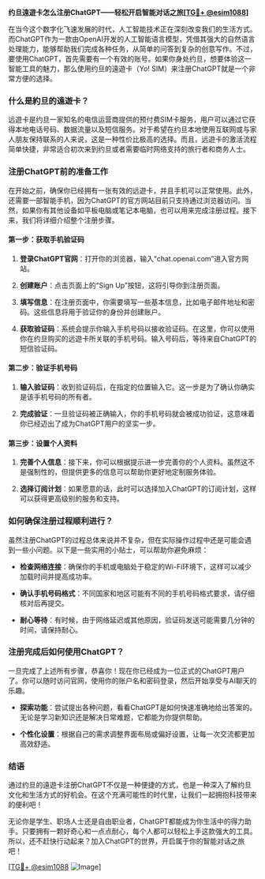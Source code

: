 **约旦遠遊卡怎么注册ChatGPT——轻松开启智能对话之旅[[TG💪+ @esim1088](https://t.me/s/esim1088)]**

在当今这个数字化飞速发展的时代，人工智能技术正在深刻改变我们的生活方式。而ChatGPT作为一款由OpenAI开发的人工智能语言模型，凭借其强大的自然语言处理能力，能够帮助我们完成各种任务，从简单的问答到复杂的创意写作。不过，要使用ChatGPT，首先需要有一个有效的账号。如果你身处约旦，想要体验这一智能工具的魅力，那么使用约旦的遠遊卡（Yo! SIM）来注册ChatGPT就是一个非常方便的选择。

### 什么是約旦的遠遊卡？

远遊卡是约旦一家知名的电信运营商提供的预付费SIM卡服务，用户可以通过它获得本地电话号码、数据流量以及短信服务。对于希望在约旦本地使用互联网或与家人朋友保持联系的人来说，这是一种性价比极高的选择。而且，远遊卡的激活流程简单快捷，非常适合初次来到约旦或者需要临时网络支持的旅行者和商务人士。

### 注册ChatGPT前的准备工作

在开始之前，确保你已经拥有一张有效的远遊卡，并且手机可以正常使用。此外，还需要一部智能手机，因为ChatGPT的官方网站目前只支持通过浏览器访问。当然，如果你有其他设备如平板电脑或笔记本电脑，也可以用来完成注册过程。接下来，我们将详细介绍整个注册步骤。

#### 第一步：获取手机验证码

1. **登录ChatGPT官网**：打开你的浏览器，输入“chat.openai.com”进入官方网站。
   
2. **创建账户**：点击页面上的“Sign Up”按钮，这将引导你到注册页面。

3. **填写信息**：在注册页面中，你需要填写一些基本信息，比如电子邮件地址和密码。这些信息将用于验证你的身份并创建账户。

4. **获取验证码**：系统会提示你输入手机号码以接收验证码。在这里，你可以使用你在约旦购买的远遊卡所关联的手机号码。输入号码后，等待来自ChatGPT的短信验证码。

#### 第二步：验证手机号码

1. **输入验证码**：收到验证码后，在指定的位置输入它。这一步是为了确认你确实是该手机号码的所有者。

2. **完成验证**：一旦验证码被正确输入，你的手机号码就会被成功验证，这意味着你已经迈出了成为ChatGPT用户的坚实一步。

#### 第三步：设置个人资料

1. **完善个人信息**：接下来，你可以根据提示进一步完善你的个人资料。虽然这不是强制性的，但提供更多的信息可以帮助你更好地定制服务体验。

2. **选择订阅计划**：如果愿意的话，此时可以选择加入ChatGPT的订阅计划，这样可以获得更高级别的服务和支持。

### 如何确保注册过程顺利进行？

虽然注册ChatGPT的过程总体来说并不复杂，但在实际操作过程中还是可能会遇到一些小问题。以下是一些实用的小贴士，可以帮助你避免麻烦：

- **检查网络连接**：确保你的手机或电脑处于稳定的Wi-Fi环境下，这样可以减少加载时间并提高成功率。
  
- **确认手机号码格式**：不同国家和地区可能有不同的手机号码格式要求，请仔细核对后再提交。

- **耐心等待**：有时候，由于网络延迟或其他原因，验证码发送可能需要几分钟的时间，请保持耐心。

### 注册完成后如何使用ChatGPT？

一旦完成了上述所有步骤，恭喜你！现在你已经成为一位正式的ChatGPT用户了。你可以随时访问官网，使用你的账户名和密码登录，然后开始享受与AI聊天的乐趣。

- **探索功能**：尝试提出各种问题，看看ChatGPT是如何快速准确地给出答案的。无论是学习新知识还是解决日常难题，它都能为你提供帮助。

- **个性化设置**：根据自己的需求调整界面布局或偏好设置，让每一次交流都更加高效舒适。

### 结语

通过约旦的遠遊卡注册ChatGPT不仅是一种便捷的方式，也是一种深入了解约旦文化和生活方式的好机会。在这个充满可能性的时代里，让我们一起拥抱科技带来的便利吧！

无论你是学生、职场人士还是自由职业者，ChatGPT都能成为你生活中的得力助手。只要拥有一颗好奇心和一点点耐心，每个人都可以轻松上手这款强大的工具。所以，还不赶快行动起来？加入ChatGPT的世界，开启属于你的智能对话之旅吧！

[[TG💪+ @esim1088](https://t.me/s/esim1088) ![Image](https://i.postimg.cc/4NQfJmqS/Snipaste-2025-05-13-00-14-12.png)]